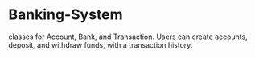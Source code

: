 # Banking-System

classes for Account, Bank, and Transaction. Users can create
                            accounts, deposit, and withdraw funds, with a transaction history.
